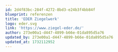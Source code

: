 ```yaml
---
id: 2d4f83bc-284f-4272-8bd3-e24b3f4bb84f
blueprint: referenzen
title: 'EDER Ziegelwerk'
logo: eder.svg
link: 'https://www.ziegel-eder.de/'
author: 273e00a1-d447-4899-b66e-01da895d5a76
updated_by: 273e00a1-d447-4899-b66e-01da895d5a76
updated_at: 1732112952
---
```

